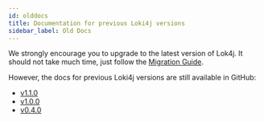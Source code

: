 ```yaml
---
id: olddocs
title: Documentation for previous Loki4j versions
sidebar_label: Old Docs
---
```


We strongly encourage you to upgrade to the latest version of Lok4j.
It should not take much time, just follow the [Migration Guide](migration).

However, the docs for previous Loki4j versions are still available in GitHub:

- [v1.1.0](https://github.com/loki4j/loki-logback-appender/tree/ce27c319fad9fd5d881339cb6ee774558eb622a8/docs/docus/docs)
- [v1.0.0](https://github.com/loki4j/loki-logback-appender/tree/v1.0.0/docs/docus/docs)
- [v0.4.0](https://github.com/loki4j/loki-logback-appender/tree/v0.4.0/docs/docus/docs)